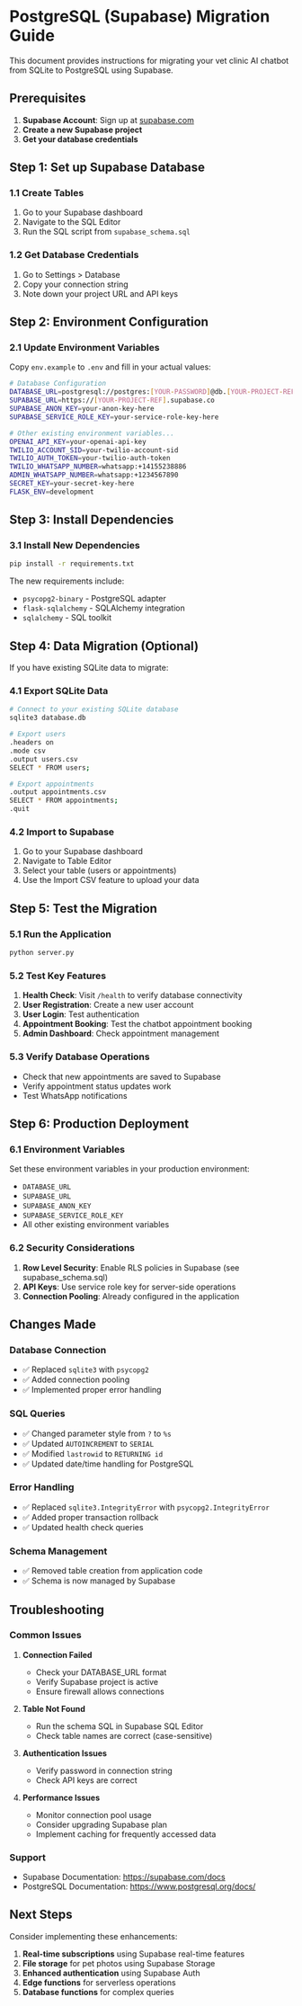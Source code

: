 # PostgreSQL (Supabase) Migration Guide

This document provides instructions for migrating your vet clinic AI chatbot from SQLite to PostgreSQL using Supabase.

## Prerequisites

1. **Supabase Account**: Sign up at [supabase.com](https://supabase.com)
2. **Create a new Supabase project**
3. **Get your database credentials**

## Step 1: Set up Supabase Database

### 1.1 Create Tables
1. Go to your Supabase dashboard
2. Navigate to the SQL Editor
3. Run the SQL script from `supabase_schema.sql`

### 1.2 Get Database Credentials
1. Go to Settings > Database
2. Copy your connection string
3. Note down your project URL and API keys

## Step 2: Environment Configuration

### 2.1 Update Environment Variables
Copy `env.example` to `.env` and fill in your actual values:

```bash
# Database Configuration
DATABASE_URL=postgresql://postgres:[YOUR-PASSWORD]@db.[YOUR-PROJECT-REF].supabase.co:5432/postgres
SUPABASE_URL=https://[YOUR-PROJECT-REF].supabase.co
SUPABASE_ANON_KEY=your-anon-key-here
SUPABASE_SERVICE_ROLE_KEY=your-service-role-key-here

# Other existing environment variables...
OPENAI_API_KEY=your-openai-api-key
TWILIO_ACCOUNT_SID=your-twilio-account-sid
TWILIO_AUTH_TOKEN=your-twilio-auth-token
TWILIO_WHATSAPP_NUMBER=whatsapp:+14155238886
ADMIN_WHATSAPP_NUMBER=whatsapp:+1234567890
SECRET_KEY=your-secret-key-here
FLASK_ENV=development
```

## Step 3: Install Dependencies

### 3.1 Install New Dependencies
```bash
pip install -r requirements.txt
```

The new requirements include:
- `psycopg2-binary` - PostgreSQL adapter
- `flask-sqlalchemy` - SQLAlchemy integration
- `sqlalchemy` - SQL toolkit

## Step 4: Data Migration (Optional)

If you have existing SQLite data to migrate:

### 4.1 Export SQLite Data
```bash
# Connect to your existing SQLite database
sqlite3 database.db

# Export users
.headers on
.mode csv
.output users.csv
SELECT * FROM users;

# Export appointments
.output appointments.csv
SELECT * FROM appointments;
.quit
```

### 4.2 Import to Supabase
1. Go to your Supabase dashboard
2. Navigate to Table Editor
3. Select your table (users or appointments)
4. Use the Import CSV feature to upload your data

## Step 5: Test the Migration

### 5.1 Run the Application
```bash
python server.py
```

### 5.2 Test Key Features
1. **Health Check**: Visit `/health` to verify database connectivity
2. **User Registration**: Create a new user account
3. **User Login**: Test authentication
4. **Appointment Booking**: Test the chatbot appointment booking
5. **Admin Dashboard**: Check appointment management

### 5.3 Verify Database Operations
- Check that new appointments are saved to Supabase
- Verify appointment status updates work
- Test WhatsApp notifications

## Step 6: Production Deployment

### 6.1 Environment Variables
Set these environment variables in your production environment:
- `DATABASE_URL`
- `SUPABASE_URL`
- `SUPABASE_ANON_KEY`
- `SUPABASE_SERVICE_ROLE_KEY`
- All other existing environment variables

### 6.2 Security Considerations
1. **Row Level Security**: Enable RLS policies in Supabase (see supabase_schema.sql)
2. **API Keys**: Use service role key for server-side operations
3. **Connection Pooling**: Already configured in the application

## Changes Made

### Database Connection
- ✅ Replaced `sqlite3` with `psycopg2`
- ✅ Added connection pooling
- ✅ Implemented proper error handling

### SQL Queries
- ✅ Changed parameter style from `?` to `%s`
- ✅ Updated `AUTOINCREMENT` to `SERIAL`
- ✅ Modified `lastrowid` to `RETURNING id`
- ✅ Updated date/time handling for PostgreSQL

### Error Handling
- ✅ Replaced `sqlite3.IntegrityError` with `psycopg2.IntegrityError`
- ✅ Added proper transaction rollback
- ✅ Updated health check queries

### Schema Management
- ✅ Removed table creation from application code
- ✅ Schema is now managed by Supabase

## Troubleshooting

### Common Issues

1. **Connection Failed**
   - Check your DATABASE_URL format
   - Verify Supabase project is active
   - Ensure firewall allows connections

2. **Table Not Found**
   - Run the schema SQL in Supabase SQL Editor
   - Check table names are correct (case-sensitive)

3. **Authentication Issues**
   - Verify password in connection string
   - Check API keys are correct

4. **Performance Issues**
   - Monitor connection pool usage
   - Consider upgrading Supabase plan
   - Implement caching for frequently accessed data

### Support
- Supabase Documentation: https://supabase.com/docs
- PostgreSQL Documentation: https://www.postgresql.org/docs/

## Next Steps

Consider implementing these enhancements:
1. **Real-time subscriptions** using Supabase real-time features
2. **File storage** for pet photos using Supabase Storage
3. **Enhanced authentication** using Supabase Auth
4. **Edge functions** for serverless operations
5. **Database functions** for complex queries
